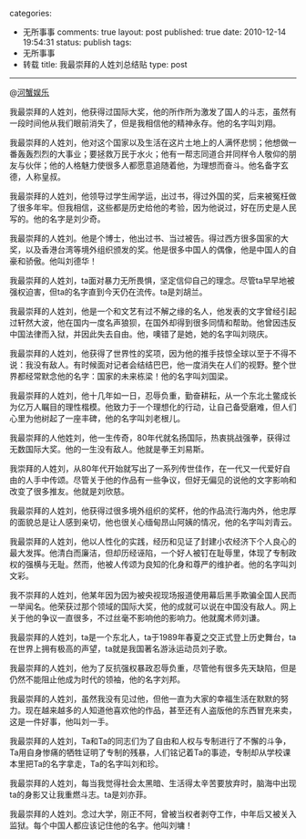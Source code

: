 categories: 
  - 无所事事
comments: true
layout: post
published: true
date: 2010-12-14 19:54:31
status: publish
tags: 
  - 无所事事
  - 转载
title: 我最崇拜的人姓刘总结贴
type: post
---
@<a href="http://hxyl.net/2010/12/12/xin-liu/" target="_blank">河蟹娱乐</a>
 
我最崇拜的人姓刘，他获得过国际大奖，他的所作所为激发了国人的斗志，虽然有一段时间他从我们眼前消失了，但是我相信他的精神永存。他的名字叫刘翔。

我最崇拜的人姓刘，他对这个国家以及生活在这片土地上的人满怀悲悯；他想做一番轰轰烈烈的大事业；要拯救万民于水火；他有一帮志同道合并同样令人敬仰的朋友与伙伴；他的人格魅力使很多人都愿意追随着他，为理想而奋斗。他名备字玄德，人称皇叔。

我最崇拜的人姓刘，他领导过学生闹学运，出过书，得过外国的奖，后来被冤枉做了很多年牢。但我相信，这些都是历史给他的考验，因为他说过，好在历史是人民写的。他的名字是刘少奇。

我最崇拜的人姓刘。他是个博士，他出过书、当过被告。得过西方很多国家的大奖，以及香港台湾等境外组织颁发的奖。他是很多中国人的偶像，他是中国人的自豪和骄傲。他叫刘德华！

我最崇拜的人姓刘，ta面对暴力无所畏惧，坚定信仰自己的理念。尽管ta早早地被强权迫害，但ta的名字直到今天仍在流传。ta是刘胡兰。

我最崇拜的人姓刘，他是一个和文艺有过不解之缘的名人，他发表的文字曾经引起过轩然大波，他在国内一度名声狼狈，在国外却得到很多同情和帮助。他曾因违反中国法律而入狱，并因此失去自由。他，噢错了是她，她的名字叫刘晓庆。

我最崇拜的人姓刘，他获得了世界性的奖项，因为他的推手技惊全球以至于不得不说：我没有敌人。有时候面对记者会结结巴巴，他一度消失在人们的视野。整个世界都经常默念他的名字：国家的未来栋梁！他的名字叫刘国梁。

我最崇拜的人姓刘，他十几年如一日，忍辱负重，勤奋耕耘，从一个东北土鳖成长为亿万人瞩目的理性楷模。他致力于一个理想化的行动，让自己备受磨难，但人们心里为他树起了一座丰碑，他的名字叫刘老根儿。

我最崇拜的人他姓刘，他一生传奇，80年代就名扬国际，热衷挑战强拳，获得过无数国际大奖。他的一生没有敌人。他就是拳王刘易斯。

我崇拜的人姓刘，从80年代开始就写出了一系列传世佳作，在一代又一代爱好自由的人手中传颂。尽管关于他的作品有一些争议，但好无偏见的说他的文字影响和改变了很多推友。他就是刘欣慈。

我最崇拜的人姓刘，他获得过很多境外组织的奖杯，他的作品流行海内外，他忠厚的面貌总是让人感到亲切，他也很关心缅甸昂山阿姨的情况，他的名字叫刘青云。

我最崇拜的人姓刘，他以人性化的实践，经历和见证了封建小农经济下个人良心的最大发挥。他清白而廉洁，但却历经诬陷，一个好人被钉在耻辱里，体现了专制政权的强横与无耻。然而，他被人传颂为良知的化身和尊严的维护者。他的名字叫刘文彩。

我不崇拜的人姓刘，他某年因为因为被央视现场报道使用幕后黑手欺骗全国人民而一举闻名。他荣获过那个领域的国际大奖，他的成就可以说在中国没有敌人。网上关于他的争议一直很多，不过丝毫不影响他的影响力。他就魔术师刘谦。

我最崇拜的人姓刘，ta是一个东北人，ta于1989年春夏之交正式登上历史舞台，ta在世界上拥有极高的声望，ta就是我国著名游泳运动员刘子歌。

我最崇拜的人姓刘，他为了反抗强权暴政忍辱负重，尽管他有很多先天缺陷，但是仍然不能阻止他成为时代的领袖，他的名字刘邦。

我最崇拜的人姓刘，虽然我没有见过他，但他一直为大家的幸福生活在默默的努力。现在越来越多的人知道他喜欢他的作品，甚至还有人盗版他的东西冒充来卖，这是一件好事，他叫刘一手。

我最崇拜的人姓刘，Ta和Ta的同志们为了自由和人权与专制进行了不懈的斗争，Ta用自身惨痛的牺牲证明了专制的残暴，人们铭记着Ta的事迹，专制却从学校课本里把Ta的名字拿走，Ta的名字叫刘和珍。

我最崇拜的人姓刘，每当我觉得社会太黑暗、生活得太辛苦要放弃时，脑海中出现ta的身影又让我重燃斗志。ta是刘亦菲。

我最崇拜的人姓刘。念过大学，刚正不阿，曾被当权者剥夺工作，中年后又被关入监狱。每个中国人都应该记住他的名字。他叫刘墉！

